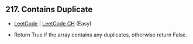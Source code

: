 ## 217. Contains Duplicate

-  [LeetCode](https://leetcode.com/problems/contains-duplicate/) | [LeetCode CH](https://leetcode.cn/problems/contains-duplicate/) (Easy)

-   Return True if the array contains any duplicates, otherwise return False.
